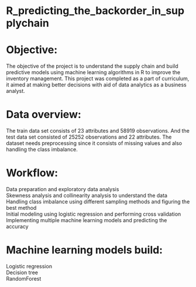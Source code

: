 # R_predicting_the_backorder_in_supplychain

# Objective:
The objective of the project is to understand the supply chain and build predictive models using machine learning algorithms in R to improve the inventory management. This project was completed as a part of curriculum, it aimed at making better decisions with aid of data analytics as a business analyst. 

# Data overview: 
The train data set consists of 23 attributes and 58919 observations. And the test data set consisted of 25252 observations and 22 attributes. The dataset needs preprocessing since it consists of missing values and also handling the class imbalance. 

# Workflow:
Data preparation and exploratory data analysis  
Skewness analysis and collinearity analysis to understand the data  
Handling class imbalance using different sampling methods and figuring the best method  
Initial modeling using logistic regression and performing cross validation  
Implementing multiple machine learning models and predicting the accuracy  

# Machine learning models build:
Logistic regression  
Decision tree  
RandomForest  
